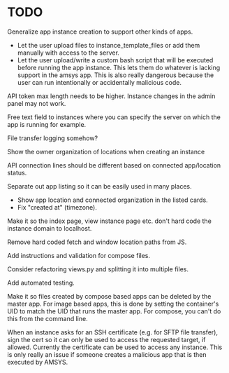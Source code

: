 # TODO

Generalize app instance creation to support other kinds of apps.
- Let the user upload files to instance_template_files or add them manually
  with access to the server.
- Let the user upload/write a custom bash script that will be executed before running
  the app instance. This lets them do whatever is lacking support in the amsys app.
  This is also really dangerous because the user can run intentionally or accidentally
  malicious code.

API token max length needs to be higher. Instance changes in the admin panel may not work.

Free text field to instances where you can specify the server on which the app is running for example.

File transfer logging somehow?

Show the owner organization of locations when creating an instance

API connection lines should be different based on connected app/location status.

Separate out app listing so it can be easily used in many places.
- Show app location and connected organization in the listed cards.
- Fix "created at" (timezone).

Make it so the index page, view instance page etc. don't hard code the instance domain
to localhost.

Remove hard coded fetch and window location paths from JS.

Add instructions and validation for compose files.

Consider refactoring views.py and splitting it into multiple files.

Add automated testing.

Make it so files created by compose based apps can be deleted by the master app.
For image based apps, this is done by setting the container's UID to match the UID
that runs the master app. For compose, you can't do this from the command line.

When an instance asks for an SSH certificate (e.g. for SFTP file transfer),
sign the cert so it can only be used to access the requested target, if allowed.
Currently the certificate can be used to access any instance. This is only really
an issue if someone creates a malicious app that is then executed by AMSYS.
